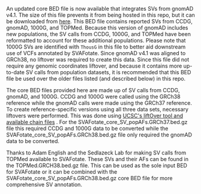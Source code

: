 An updated core BED file is now available that integrates SVs from 
gnomAD v4.1. The size of this file prevents it from being hosted 
in this repo, but it can be downloaded from [here](https://zenodo.org/records/11642574). 
This BED file contains reported SVs from CCDG, gnomAD, 1000G, and TOPMed. 
Because this version of gnomAD includes new populations, the SV calls 
from CCDG, 1000G, and TOPMed have been reformatted to account for these 
additional populations. Please note that 1000G SVs are identified 
with `ThousG` in this file to better aid downstream use of VCFs 
annotated by SVAFotate. Since gnomAD v4.1 was aligned to GRCh38, no 
liftover was required to create this data. Since this file did not 
require any genomic coordinates liftover, and because it contains more 
up-to-date SV calls from population datasets, it is recommended that 
this BED file be used over the older files listed (and described below) 
in this repo. 

The core BED files provided here are made up of SV calls 
from CCDG, gnomAD, and 1000G. CCDG and 1000G were called 
using the GRCh38 reference while the gnomAD calls were 
made using the GRCh37 reference. To create reference-specific 
versions using all three data sets, necessary liftovers 
were performed. This was done using [UCSC's liftOver tool and available chain files](https://genome.ucsc.edu/cgi-bin/hgLiftOver)
. For the SVAFotate_core_SV_popAFs.GRCh37.bed.gz file this 
required CCDG and 1000G data to be converted while the 
SVAFotate_core_SV_popAFs.GRCh38.bed.gz file only required 
the gnomAD data to be converted.

Thanks to Adam English and the Sedlazeck Lab for making SV 
calls from TOPMed available to SVAFotate. These SVs and their 
AFs can be found in the TOPMed.GRCH38.bed.gz file. This can be 
used as the sole input BED for SVAFotate or it can be combined with the 
SVAFotate_core_SV_popAFs.GRCh38.bed.gz core BED file for more 
comprehensive SV annotation.
